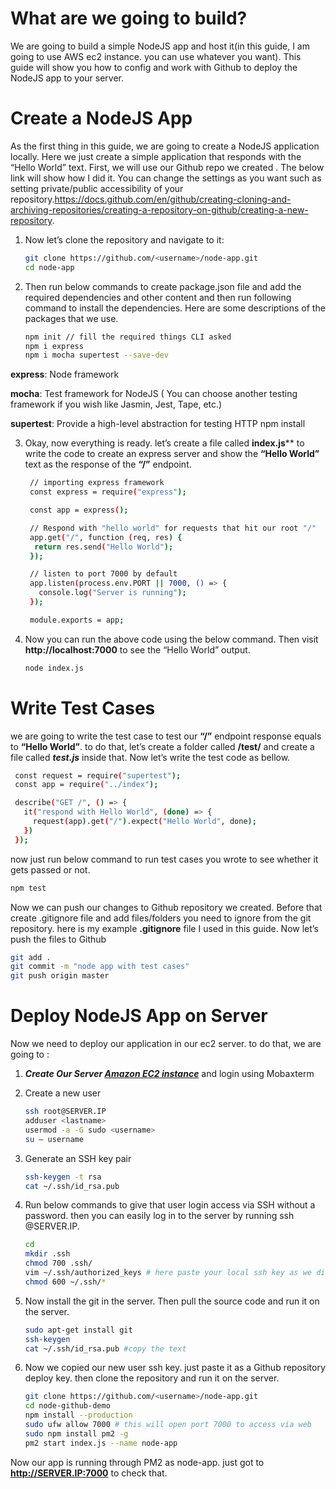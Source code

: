 # What are we going to build?
We are going to build a simple NodeJS app and host it(in this guide, I am going to use AWS ec2 instance. you can use whatever you want). This guide will show you how to config and work with Github to deploy the NodeJS app to your server. 

# Create a NodeJS App
As the first thing in this guide, we are going to create a NodeJS application locally. Here we just create a simple application that responds with the “Hello World” text. First, we will use our Github repo we created  . The below link will show how I did it. You can change the settings as you want such as setting private/public accessibility of your repository.https://docs.github.com/en/github/creating-cloning-and-archiving-repositories/creating-a-repository-on-github/creating-a-new-repository. 

1. Now let’s clone the repository and navigate to it:
   ```sh
   git clone https://github.com/<username>/node-app.git
   cd node-app 
   ```
2. Then run below commands to create package.json file and add the required dependencies and other content and then run following command to install the dependencies. Here are some descriptions of the packages that we use.
   ```sh
   npm init // fill the required things CLI asked
   npm i express
   npm i mocha supertest --save-dev
   ```
**express**: Node framework

**mocha**: Test framework for NodeJS ( You can choose another testing framework if you wish like Jasmin, Jest, Tape, etc.)

**supertest**: Provide a high-level abstraction for testing HTTP npm install

3. Okay, now everything is ready. let’s create a file called **index.js**** to write the code to create an express server and show the **“Hello World”** text as the response of the **“/”** endpoint.

   ```sh
    // importing express framework
    const express = require("express");

    const app = express();

    // Respond with "hello world" for requests that hit our root "/"
    app.get("/", function (req, res) {
     return res.send("Hello World");
    });

    // listen to port 7000 by default
    app.listen(process.env.PORT || 7000, () => {
      console.log("Server is running");
    });

    module.exports = app;
   ```
4. Now you can run the above code using the below command. Then visit **http://localhost:7000** to see the “Hello World” output.

   ```sh
   node index.js
   ```
# Write Test Cases
  we are going to write the test case to test our **“/”** endpoint response equals to **“Hello World”**. to do that, let’s create a folder called **/test/** and create a file called ***test.js*** inside that. Now let’s write the test code as bellow.

   ```sh
    const request = require("supertest");
    const app = require("../index");

    describe("GET /", () => {
      it("respond with Hello World", (done) => {
        request(app).get("/").expect("Hello World", done);
      })
    });
   ```
  now just run below command to run test cases you wrote to see whether it gets passed or not.
  
   ```sh
   npm test
   ```
Now we can push our changes to Github repository we created. Before that create .gitignore file and add files/folders you need to ignore from the git repository. here is my example **.gitignore** file I used in this guide. Now let’s push the files to Github

   ```sh
   git add .
   git commit -m "node app with test cases"
   git push origin master
   ```

# Deploy NodeJS App on Server
Now we need to deploy our application in our ec2 server. to do that, we are going to :

1. ***Create Our Server [Amazon EC2 instance](https://github.com/ValaxyTechDevops/DevOps-Project/blob/master/AWS/Guide_to_create_Amazon_EC2_Instances.md)*** and login using Mobaxterm 
   
2. Create a new user
   ```sh
   ssh root@SERVER.IP
   adduser <lastname>
   usermod -a -G sudo <username>
   su — username
   ```
3. Generate an SSH key pair 
   ```sh
   ssh-keygen -t rsa
   cat ~/.ssh/id_rsa.pub
   ```

4. Run below commands to give that user login access via SSH without a password. then you can easily log in to the server by running ssh @SERVER.IP.
   ```sh
   cd
   mkdir .ssh
   chmod 700 .ssh/
   vim ~/.ssh/authorized_keys # here paste your local ssh key as we did earlier
   chmod 600 ~/.ssh/*
   ```
5. Now install the git in the server. Then pull the source code and run it on the server.
   ```sh
   sudo apt-get install git
   ssh-keygen
   cat ~/.ssh/id_rsa.pub #copy the text
   ```
6. Now we copied our new user ssh key. just paste it as a Github repository deploy key. then clone the repository and run it on the server.
   ```sh
   git clone https://github.com/<username>/node-app.git
   cd node-github-demo
   npm install --production
   sudo ufw allow 7000 # this will open port 7000 to access via web
   sudo npm install pm2 -g
   pm2 start index.js --name node-app
   ```

Now our app is running through PM2 as node-app. just got to **http://SERVER.IP:7000** to check that.